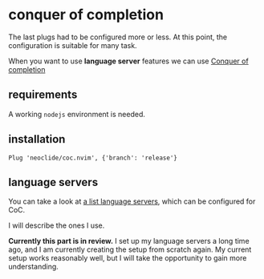 # conquer of completion

The last plugs had to be configured more or less.
At this point, the configuration is suitable for many task.

When you want to use **language server** features we can use [Conquer of completion][1]

<!--more-->

## requirements

A working `nodejs` environment is needed.

## installation

```
Plug 'neoclide/coc.nvim', {'branch': 'release'}
```

## language servers

You can take a look at [a list language servers][2], which can be configured for CoC.

I will describe the ones I use.

**Currently this part is in review.**
I set up my language servers a long time ago, and I am currently creating the setup from scratch again.
My current setup works reasonably well, but I will take the opportunity to gain more understanding.

[1]: https://github.com/neoclide/coc.nvim
[2]: https://github.com/neoclide/coc.nvim/wiki/Language-servers

